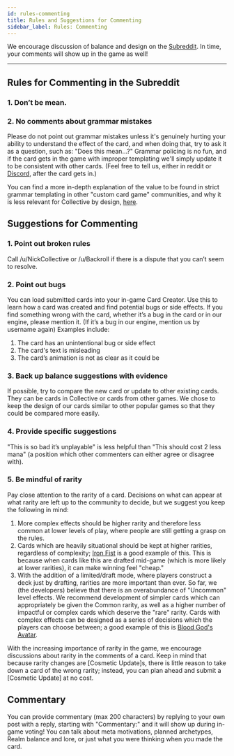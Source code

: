 ```yaml
---
id: rules-commenting
title: Rules and Suggestions for Commenting
sidebar_label: Rules: Commenting
---
```


We encourage discussion of balance and design on the [Subreddit](https://old.reddit.com/r/collectivecg/). In time, your comments will show up in the game as well!

---

## Rules for Commenting in the Subreddit

### 1. Don’t be mean.

### 2. No comments about grammar mistakes

Please do not point out grammar mistakes unless it's genuinely hurting your ability to understand the effect of the card, and when doing that, try to ask it as a question, such as: "Does this mean...?" Grammar policing is no fun, and if the card gets in the game with improper templating we'll simply update it to be consistent with other cards. (Feel free to tell us, either in reddit or [Discord](https://discord.gg/C8fTNVt), after the card gets in.)

You can find a more in-depth explanation of the value to be found in strict grammar templating in other "custom card game" communities, and why it is less relevant for Collective by design, [here](/blog/2019/02/21/affinity-grammar).

## Suggestions for Commenting

### 1. Point out broken rules

Call /u/NickCollective or /u/Backroll if there is a dispute that you can’t seem to resolve.

### 2. Point out bugs

You can load submitted cards into your in\-game Card Creator. Use this to learn how a card was created and find potential bugs or side effects. If you find something wrong with the card, whether it’s a bug in the card or in our engine, please mention it. \(If it’s a bug in our engine, mention us by username again\) Examples include:

1.  The card has an unintentional bug or side effect
2.  The card's text is misleading
3.  The card’s animation is not as clear as it could be

### 3. Back up balance suggestions with evidence

If possible, try to compare the new card or update to other existing cards. They can be cards in Collective or cards from other games. We chose to keep the design of our cards similar to other popular games so that they could be compared more easily.

### 4. Provide specific suggestions

"This is so bad it’s unplayable" is less helpful than "This should cost 2 less mana" \(a position which other commenters can either agree or disagree with\).

### 5. Be mindful of rarity

Pay close attention to the rarity of a card. Decisions on what can appear at what rarity are left up to the community to decide, but we suggest you keep the following in mind:

1.  More complex effects should be higher rarity and therefore less common at lower levels of play, where people are still getting a grasp on the rules.
2.  Cards which are heavily situational should be kept at higher rarities, regardless of complexity; [Iron Fist](https://files.collective.gg/p/cards/9e22e4e0-d55a-11e8-922d-27e731c7f958-s.png) is a good example of this. This is because when cards like this are drafted mid-game (which is more likely at lower rarities), it can make winning feel "cheap."
3.  With the addition of a limited/draft mode, where players construct a deck just by drafting, rarities are more important than ever. So far, we (the developers) believe that there is an overabundance of "Uncommon" level effects. We recommend development of simpler cards which can appropriately be given the Common rarity, as well as a higher number of impactful or complex cards which deserve the "rare" rarity. Cards with complex effects can be designed as a series of decisions which the players can choose between; a good example of this is [Blood God's Avatar](https://www.collective.gg/try-out?imgurl=https://files.collective.gg/p/cards/13589d70-9e8e-11e9-9f12-a3b643909a95-m.png).

With the increasing importance of rarity in the game, we encourage discussions about rarity in the comments of a card. Keep in mind that because rarity changes are [Cosmetic Update]s, there is little reason to take down a card of the wrong rarity; instead, you can plan ahead and submit a [Cosmetic Update] at no cost.

## Commentary

You can provide commentary (max 200 characters) by replying to your own post with a reply, starting with "Commentary:" and it will show up during in-game voting! You can talk about meta motivations, planned archetypes, Realm balance and lore, or just what you were thinking when you made the card.
